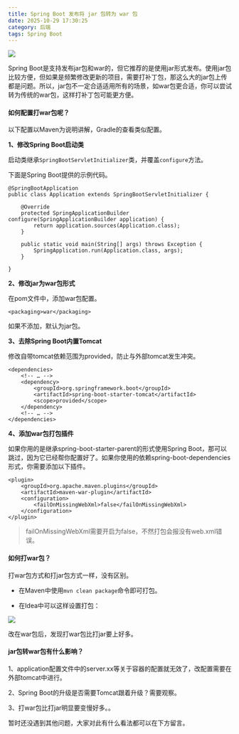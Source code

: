 ```yaml
---
title: Spring Boot 发布将 jar 包转为 war 包
date: 2025-10-29 17:30:25
category: 后端
tags: Spring Boot
---
```


![](http://qianniu.javastack.cn/18-2-27/88945925.jpg)

Spring Boot是支持发布jar包和war的，但它推荐的是使用jar形式发布。使用jar包比较方便，但如果是频繁修改更新的项目，需要打补丁包，那这么大的jar包上传都是问题。所以，jar包不一定合适适用所有的场景，如war包更合适，你可以尝试转为传统的war包，这样打补丁包可能更方便。

#### 如何配置打war包呢？

以下配置以Maven为说明讲解，Gradle的查看类似配置。

**1、修改Spring Boot启动类**

启动类继承`SpringBootServletInitializer`类，并覆盖`configure`方法。

下面是Spring Boot提供的示例代码。


```
@SpringBootApplication
public class Application extends SpringBootServletInitializer {

	@Override
	protected SpringApplicationBuilder configure(SpringApplicationBuilder application) {
		return application.sources(Application.class);
	}

	public static void main(String[] args) throws Exception {
		SpringApplication.run(Application.class, args);
	}

}
```

**2、修改jar为war包形式**

在pom文件中，添加war包配置。


```
<packaging>war</packaging>
```

如果不添加，默认为jar包。

**3、去除Spring Boot内置Tomcat**

修改自带tomcat依赖范围为provided，防止与外部tomcat发生冲突。


```
<dependencies>
	<!-- … -->
	<dependency>
		<groupId>org.springframework.boot</groupId>
		<artifactId>spring-boot-starter-tomcat</artifactId>
		<scope>provided</scope>
	</dependency>
	<!-- … -->
</dependencies>
```


**4、添加war包打包插件**

如果你用的是继承spring-boot-starter-parent的形式使用Spring Boot，那可以跳过，因为它已经帮你配置好了。如果你使用的依赖spring-boot-dependencies形式，你需要添加以下插件。

```
<plugin>
    <groupId>org.apache.maven.plugins</groupId>
    <artifactId>maven-war-plugin</artifactId>
    <configuration>
        <failOnMissingWebXml>false</failOnMissingWebXml>
    </configuration>
</plugin>
```

> failOnMissingWebXml需要开启为false，不然打包会报没有web.xml错误。

#### 如何打war包？

打war包方式和打jar包方式一样，没有区别。

- 在Maven中使用`mvn clean package`命令即可打包。

- 在Idea中可以这样设置打包：

![](http://qianniu.javastack.cn/18-2-8/28070341.jpg)

改在war包后，发现打war包比打jar要上好多。

#### jar包转war包有什么影响？

1、application配置文件中的server.xx等关于容器的配置就无效了，改配置需要在外部tomcat中进行。

2、Spring Boot的升级是否需要Tomcat跟着升级？需要观察。

3、打war包比打jar明显要变慢好多。。


暂时还没遇到其他问题，大家对此有什么看法都可以在下方留言。

